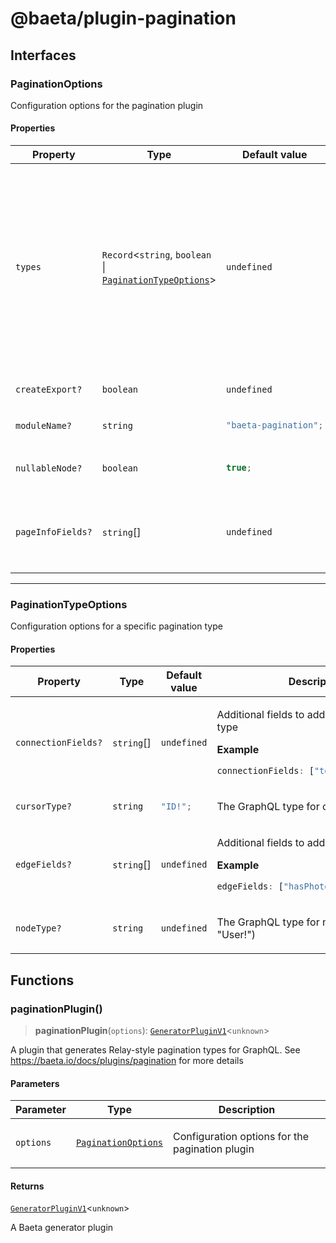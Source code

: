 # @baeta/plugin-pagination

## Interfaces

### PaginationOptions

Configuration options for the pagination plugin

#### Properties

<table>
<thead>
<tr>
<th>Property</th>
<th>Type</th>
<th>Default value</th>
<th>Description</th>
</tr>
</thead>
<tbody>
<tr>
<td>

`types`

</td>
<td>

`Record`\<`string`, `boolean` \| [`PaginationTypeOptions`](index.md#paginationtypeoptions)\>

</td>
<td>

`undefined`

</td>
<td>

Map of type names to their pagination configuration.

**Example**

```typescript
{
  // Simple configuration
  User: true,

  // Advanced configuration
  UserCustom: {
    nodeType: "User",
    cursorType: "UUID!",
    connectionFields: ["totalCount: Int!"],
    edgeFields: ["hasPhotos: Boolean!"]
  }
}
```

</td>
</tr>
<tr>
<td>

`createExport?`

</td>
<td>

`boolean`

</td>
<td>

`undefined`

</td>
<td>

Whether to create an export file

</td>
</tr>
<tr>
<td>

`moduleName?`

</td>
<td>

`string`

</td>
<td>

```ts
"baeta-pagination";
```

</td>
<td>

Custom name for the pagination module

</td>
</tr>
<tr>
<td>

`nullableNode?`

</td>
<td>

`boolean`

</td>
<td>

```ts
true;
```

</td>
<td>

Whether the node field should be nullable in all connections

</td>
</tr>
<tr>
<td>

`pageInfoFields?`

</td>
<td>

`string`[]

</td>
<td>

`undefined`

</td>
<td>

Additional fields to add to the PageInfo type

**Example**

```ts
["hasMorePages: Boolean!"];
```

</td>
</tr>
</tbody>
</table>

---

### PaginationTypeOptions

Configuration options for a specific pagination type

#### Properties

<table>
<thead>
<tr>
<th>Property</th>
<th>Type</th>
<th>Default value</th>
<th>Description</th>
</tr>
</thead>
<tbody>
<tr>
<td>

`connectionFields?`

</td>
<td>

`string`[]

</td>
<td>

`undefined`

</td>
<td>

Additional fields to add to the connection type

**Example**

```ts
connectionFields: ["totalCount: Int!"];
```

</td>
</tr>
<tr>
<td>

`cursorType?`

</td>
<td>

`string`

</td>
<td>

```ts
"ID!";
```

</td>
<td>

The GraphQL type for cursors

</td>
</tr>
<tr>
<td>

`edgeFields?`

</td>
<td>

`string`[]

</td>
<td>

`undefined`

</td>
<td>

Additional fields to add to the edge type

**Example**

```ts
edgeFields: ["hasPhotos: Boolean!"];
```

</td>
</tr>
<tr>
<td>

`nodeType?`

</td>
<td>

`string`

</td>
<td>

`undefined`

</td>
<td>

The GraphQL type for nodes (e.g., "User!")

</td>
</tr>
</tbody>
</table>

## Functions

### paginationPlugin()

> **paginationPlugin**(`options`): [`GeneratorPluginV1`](../generator/index.md#generatorpluginv1store)\<`unknown`\>

A plugin that generates Relay-style pagination types for GraphQL.
See https://baeta.io/docs/plugins/pagination for more details

#### Parameters

<table>
<thead>
<tr>
<th>Parameter</th>
<th>Type</th>
<th>Description</th>
</tr>
</thead>
<tbody>
<tr>
<td>

`options`

</td>
<td>

[`PaginationOptions`](index.md#paginationoptions)

</td>
<td>

Configuration options for the pagination plugin

</td>
</tr>
</tbody>
</table>

#### Returns

[`GeneratorPluginV1`](../generator/index.md#generatorpluginv1store)\<`unknown`\>

A Baeta generator plugin
